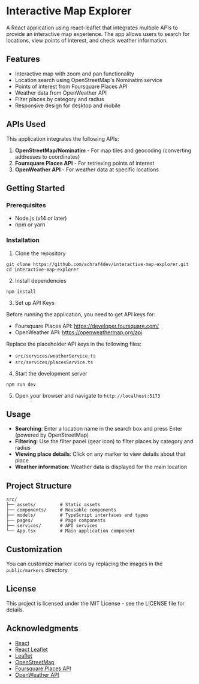 # Interactive Map Explorer

A React application using react-leaflet that integrates multiple APIs to provide an interactive map experience. The app allows users to search for locations, view points of interest, and check weather information.

## Features

- Interactive map with zoom and pan functionality
- Location search using OpenStreetMap's Nominatim service
- Points of interest from Foursquare Places API
- Weather data from OpenWeather API
- Filter places by category and radius
- Responsive design for desktop and mobile

## APIs Used

This application integrates the following APIs:

1. **OpenStreetMap/Nominatim** - For map tiles and geocoding (converting addresses to coordinates)
2. **Foursquare Places API** - For retrieving points of interest
3. **OpenWeather API** - For weather data at specific locations

## Getting Started

### Prerequisites

- Node.js (v14 or later)
- npm or yarn

### Installation

1. Clone the repository
```
git clone https://github.com/achraf4dev/interactive-map-explorer.git
cd interactive-map-explorer
```

2. Install dependencies
```
npm install
```

3. Set up API Keys

Before running the application, you need to get API keys for:
- Foursquare Places API: https://developer.foursquare.com/
- OpenWeather API: https://openweathermap.org/api

Replace the placeholder API keys in the following files:
- `src/services/weatherService.ts`
- `src/services/placesService.ts`

4. Start the development server
```
npm run dev
```

5. Open your browser and navigate to `http://localhost:5173`

## Usage

- **Searching**: Enter a location name in the search box and press Enter (powered by OpenStreetMap)
- **Filtering**: Use the filter panel (gear icon) to filter places by category and radius
- **Viewing place details**: Click on any marker to view details about that place
- **Weather information**: Weather data is displayed for the main location

## Project Structure

```
src/
├── assets/         # Static assets
├── components/     # Reusable components
├── models/         # TypeScript interfaces and types
├── pages/          # Page components
├── services/       # API services
└── App.tsx         # Main application component
```

## Customization

You can customize marker icons by replacing the images in the `public/markers` directory.

## License

This project is licensed under the MIT License - see the LICENSE file for details.

## Acknowledgments

- [React](https://reactjs.org/)
- [React Leaflet](https://react-leaflet.js.org/)
- [Leaflet](https://leafletjs.com/)
- [OpenStreetMap](https://www.openstreetmap.org/)
- [Foursquare Places API](https://developer.foursquare.com/)
- [OpenWeather API](https://openweathermap.org/api)
